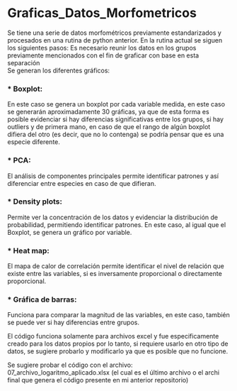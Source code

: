 # Graficas_Datos_Morfometricos
Se tiene una serie de datos morfométricos previamente estandarizados y procesados en una rutina de python anterior. 
En la rutina actual se siguen los siguientes pasos: 
Es necesario reunir los datos en los grupos previamente mencionados con el fin de graficar con base en esta separación  
Se generan los diferentes gráficos: 
### * Boxplot: 
En este caso se genera un boxplot por cada variable medida, en este caso se generarán aproximadamente 30 gráficas, ya que de esta forma es posible evidenciar si hay diferencias significativas entre los grupos, si hay outliers y de primera mano, en caso de que el rango de algún boxplot difiera del otro (es decir, que no lo contenga) se podría pensar que es una especie diferente. 
### * PCA:
El análisis de componentes principales permite identificar patrones y así diferenciar entre especies en caso de que difieran. 
### * Density plots: 
Permite ver la concentración de los datos y evidenciar la distribución de probabilidad, permitiendo identificar patrones. En este caso, al igual que el Boxplot, se genera un gráfico por variable.
### * Heat map: 
El mapa de calor de correlación permite identificar el nivel de relación que existe entre las variables, si es inversamente proporcional o directamente proporcional. 
### * Gráfica de barras: 
Funciona para comparar la magnitud de las variables, en este caso, también se puede ver si hay diferencias entre grupos. 

El código funciona solamente para archivos excel y fue especificamente creado para los datos propios por lo tanto, si requiere usarlo en otro tipo de datos, se sugiere probarlo y modificarlo ya que es posible que no funcione. 

Se sugiere probar el código con el archivo: 07_archivo_logaritmo_aplicado.xlsx  (el cual es el último archivo o el archi final que genera el código presente en mi anterior repositorio) 
